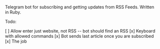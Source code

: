 Telegram bot for subscribing and getting updates from RSS Feeds. Written in Ruby.

Todo:

[ ] Allow enter just website, not RSS -- bot should find an RSS
[x] Keyboard with allowed commands
[x] Bot sends last article once you are subscribed
[x] The job